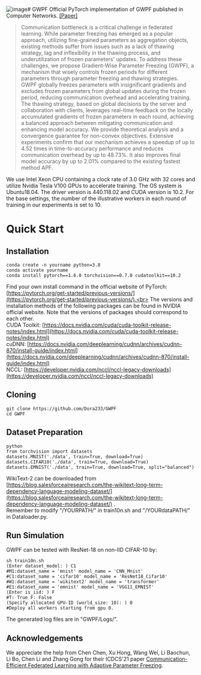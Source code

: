 ![image](https://github.com/user-attachments/assets/6927c7d9-ad6e-4981-ae36-10a0d394930f)# GWPF
Official PyTorch implementation of GWPF published in Computer Networks. [[Paper]](https://www.sciencedirect.com/science/article/abs/pii/S1389128624007187)<br>
>Communication bottleneck is a critical challenge in federated learning. While parameter freezing has emerged as a popular approach, utilizing fine-grained parameters as aggregation objects, existing methods suffer from issues such as a lack of thawing strategy, lag and inflexibility in the thawing process, and underutilization of frozen parameters' updates. To address these challenges, we propose Gradient-Wise Parameter Freezing (GWPF), a mechanism that wisely controls frozen periods for different parameters through parameter freezing and thawing strategies. GWPF globally freezes parameters with insignificant gradients and excludes frozen parameters from global updates during the frozen period, reducing communication overhead and accelerating training. The thawing strategy, based on global decisions by the server and collaboration with clients, leverages real-time feedback on the locally accumulated gradients of frozen parameters in each round, achieving a balanced approach between mitigating communication and enhancing model accuracy. We provide theoretical analysis and a convergence guarantee for non-convex objectives. Extensive experiments confirm that our mechanism achieves a speedup of up to 4.52 times in time-to-accuracy performance and reduces communication overhead by up to 48.73\%. It also improves final model accuracy by up to 2.01\% compared to the existing fastest method APF.<br>

We use Intel Xeon CPU containing a clock rate of 3.0 GHz with 32 cores and utilize Nvidia Tesla V100 GPUs to accelerate training.
The OS system is Ubuntu18.04. The driver version is 440.118.02 and CUDA version is 10.2.
For the base settings, the number of the illustrative workers in each round of training in our experiments is set to 10.<br>
# Quick Start
## Installation
```
conda create -n yourname python=3.8
conda activate yourname
conda install pytorch==1.6.0 torchvision==0.7.0 cudatoolkit==10.2
```
Find your own install command in the official website of PyTorch: [https://pytorch.org/get-started/previous-versions/](https://pytorch.org/get-started/previous-versions/).<br>
The versions and installation methods of the following packages can be found in NVIDIA official website. Note that the versions of packages should correspond to each other.<br>
CUDA Toolkit: [https://docs.nvidia.com/cuda/cuda-toolkit-release-notes/index.html](https://docs.nvidia.com/cuda/cuda-toolkit-release-notes/index.html)<br>
cuDNN: [https://docs.nvidia.com/deeplearning/cudnn/archives/cudnn-870/install-guide/index.html](https://docs.nvidia.com/deeplearning/cudnn/archives/cudnn-870/install-guide/index.html)<br>
NCCL: [https://developer.nvidia.com/nccl/nccl-legacy-downloads](https://developer.nvidia.com/nccl/nccl-legacy-downloads)<br>
## Cloning
```
git clone https://github.com/Dora233/GWPF
cd GWPF
```
## Dataset Preparation
```
python
from torchvision import datasets
datasets.MNIST('./data', train=True, download=True)
datasets.CIFAR10('./data', train=True, download=True)
datasets.EMNIST('./data', train=True, download=True, split="balanced")
```
WikiText-2 can be downloaded from 
[https://blog.salesforceairesearch.com/the-wikitext-long-term-dependency-language-modeling-dataset/](https://blog.salesforceairesearch.com/the-wikitext-long-term-dependency-language-modeling-dataset/) .<br>
Remember to modify "/YOURPATH/" in train10n.sh and "/YOURdataPATH/" in Dataloader.py.

## Run Simulation
GWPF can be tested with ResNet-18 on non-IID CIFAR-10 by:
```
sh train10n.sh
(Enter dataset_model: ) C1
#M1:dataset_name = 'mnist' model_name = 'CNN_Mnist'
#C1:dataset_name = 'cifar10' model_name = 'ResNet18_Cifar10'
#W1:dataset_name = 'wikitext2' model_name = 'transformer'
#E1:dataset_name = 'emnist' model_name = 'VGG11_EMNIST'
(Enter is_iid: ) F
#T: True F: False
(Specify allocated GPU-ID (world_size: 10): ) 0
#Deploy all workers starting from gpu 0.
```
The generated log files are in "GWPF/Logs/".

## Acknowledgements
We appreciate the help from Chen Chen, Xu Hong, Wang Wei, Li Baochun, Li Bo, Chen Li and Zhang Gong for their ICDCS'21 paper [Communication-Efficient Federated Learning with Adaptive Parameter Freezing](https://ieeexplore.ieee.org/document/9546506). <br>
